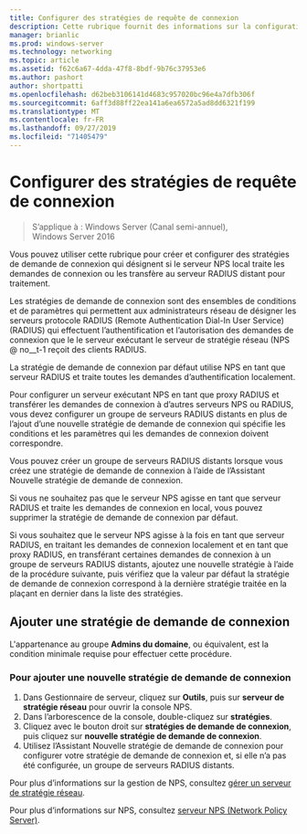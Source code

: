 ```yaml
---
title: Configurer des stratégies de requête de connexion
description: Cette rubrique fournit des informations sur la configuration des stratégies de demande de connexion dans le serveur NPS (Network Policy Server) dans Windows Server 2016.
manager: brianlic
ms.prod: windows-server
ms.technology: networking
ms.topic: article
ms.assetid: f62c6a67-4dda-47f8-8bdf-9b76c37953e6
ms.author: pashort
author: shortpatti
ms.openlocfilehash: d62beb3106141d4683c957020bc96e4a7dfb306f
ms.sourcegitcommit: 6aff3d88ff22ea141a6ea6572a5ad8dd6321f199
ms.translationtype: MT
ms.contentlocale: fr-FR
ms.lasthandoff: 09/27/2019
ms.locfileid: "71405479"
---
```

# <a name="configure-connection-request-policies"></a>Configurer des stratégies de requête de connexion

>S’applique à : Windows Server (Canal semi-annuel), Windows Server 2016

Vous pouvez utiliser cette rubrique pour créer et configurer des stratégies de demande de connexion qui désignent si le serveur NPS local traite les demandes de connexion ou les transfère au serveur RADIUS distant pour traitement.

Les stratégies de demande de connexion sont des ensembles de conditions et de paramètres qui permettent aux administrateurs réseau de désigner les serveurs protocole RADIUS (Remote Authentication Dial-In User Service) (RADIUS) qui effectuent l’authentification et l’autorisation des demandes de connexion que le le serveur exécutant le serveur de stratégie réseau \(NPS @ no__t-1 reçoit des clients RADIUS.

La stratégie de demande de connexion par défaut utilise NPS en tant que serveur RADIUS et traite toutes les demandes d’authentification localement.

Pour configurer un serveur exécutant NPS en tant que proxy RADIUS et transférer les demandes de connexion à d’autres serveurs NPS ou RADIUS, vous devez configurer un groupe de serveurs RADIUS distants en plus de l’ajout d’une nouvelle stratégie de demande de connexion qui spécifie les conditions et les paramètres qui les demandes de connexion doivent correspondre.

Vous pouvez créer un groupe de serveurs RADIUS distants lorsque vous créez une stratégie de demande de connexion à l’aide de l’Assistant Nouvelle stratégie de demande de connexion.

Si vous ne souhaitez pas que le serveur NPS agisse en tant que serveur RADIUS et traite les demandes de connexion en local, vous pouvez supprimer la stratégie de demande de connexion par défaut.

Si vous souhaitez que le serveur NPS agisse à la fois en tant que serveur RADIUS, en traitant les demandes de connexion localement et en tant que proxy RADIUS, en transférant certaines demandes de connexion à un groupe de serveurs RADIUS distants, ajoutez une nouvelle stratégie à l’aide de la procédure suivante, puis vérifiez que la valeur par défaut la stratégie de demande de connexion correspond à la dernière stratégie traitée en la plaçant en dernier dans la liste des stratégies.

## <a name="add-a-connection-request-policy"></a>Ajouter une stratégie de demande de connexion

L'appartenance au groupe **Admins du domaine**, ou équivalent, est la condition minimale requise pour effectuer cette procédure.

### <a name="to-add-a-new-connection-request-policy"></a>Pour ajouter une nouvelle stratégie de demande de connexion 

1. Dans Gestionnaire de serveur, cliquez sur **Outils**, puis sur **serveur de stratégie réseau** pour ouvrir la console NPS. 
2. Dans l’arborescence de la console, double-cliquez sur **stratégies**.
3. Cliquez avec le bouton droit sur **stratégies de demande de connexion**, puis cliquez sur **nouvelle stratégie de demande de connexion**.
4. Utilisez l’Assistant Nouvelle stratégie de demande de connexion pour configurer votre stratégie de demande de connexion et, si elle n’a pas été configurée, un groupe de serveurs RADIUS distants.


Pour plus d’informations sur la gestion de NPS, consultez [gérer un serveur de stratégie réseau](nps-manage-top.md).

Pour plus d’informations sur NPS, consultez [serveur NPS (Network Policy Server)](nps-top.md).


